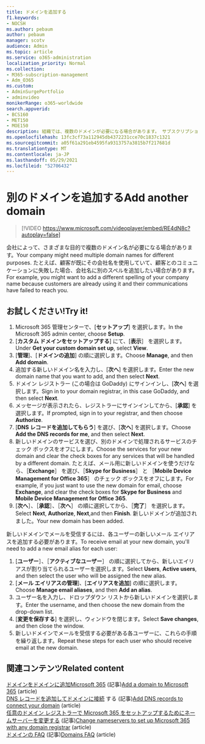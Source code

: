 ```yaml
---
title: ドメインを追加する
f1.keywords:
- NOCSH
ms.author: pebaum
author: pebaum
manager: scotv
audience: Admin
ms.topic: article
ms.service: o365-administration
localization_priority: Normal
ms.collection:
- M365-subscription-management
- Adm_O365
ms.custom:
- AdminSurgePortfolio
- adminvideo
monikerRange: o365-worldwide
search.appverid:
- BCS160
- MET150
- MOE150
description: 組織では、複数のドメインが必要になる場合があります。 サブスクリプションに別のドメインを追加する方法について学習します。
ms.openlocfilehash: 13fc3cf73a112945db4372231cce70c1837c1321
ms.sourcegitcommit: a05f61a291eb4595fa9313757a3815b7f217681d
ms.translationtype: MT
ms.contentlocale: ja-JP
ms.lasthandoff: 05/29/2021
ms.locfileid: "52706432"
---
```

# <a name="add-another-domain"></a><span data-ttu-id="82f65-104">別のドメインを追加する</span><span class="sxs-lookup"><span data-stu-id="82f65-104">Add another domain</span></span>

> [!VIDEO https://www.microsoft.com/videoplayer/embed/RE4dN8c?autoplay=false]

<span data-ttu-id="82f65-105">会社によって、さまざまな目的で複数のドメイン名が必要になる場合があります。</span><span class="sxs-lookup"><span data-stu-id="82f65-105">Your company might need multiple domain names for different purposes.</span></span> <span data-ttu-id="82f65-106">たとえば、顧客が既にその会社名を使用していて、顧客とのコミュニケーションに失敗した場合、会社名に別のスペルを追加したい場合があります。</span><span class="sxs-lookup"><span data-stu-id="82f65-106">For example, you might want to add a different spelling of your company name because customers are already using it and their communications have failed to reach you.</span></span>

## <a name="try-it"></a><span data-ttu-id="82f65-107">お試しください!</span><span class="sxs-lookup"><span data-stu-id="82f65-107">Try it!</span></span>

1. <span data-ttu-id="82f65-108">Microsoft 365 管理センターで、[**セットアップ**] を選択します。</span><span class="sxs-lookup"><span data-stu-id="82f65-108">In the Microsoft 365 admin center, choose **Setup**.</span></span>
1. <span data-ttu-id="82f65-109">[**カスタム ドメインをセットアップする**] にて、[**表示**］ を選択します。</span><span class="sxs-lookup"><span data-stu-id="82f65-109">Under **Get your custom domain set up**, select **View**.</span></span>
1. <span data-ttu-id="82f65-110">[**管理**]、[**ドメインの追加**] の順に選択します。</span><span class="sxs-lookup"><span data-stu-id="82f65-110">Choose **Manage**, and then **Add domain**.</span></span>
1. <span data-ttu-id="82f65-111">追加する新しいドメイン名を入力し、[**次へ**] を選択します。</span><span class="sxs-lookup"><span data-stu-id="82f65-111">Enter the new domain name that you want to add, and then select **Next**.</span></span>
1. <span data-ttu-id="82f65-112">ドメイン レジストラー (この場合は GoDaddy) にサインインし、[**次へ**] を選択します。</span><span class="sxs-lookup"><span data-stu-id="82f65-112">Sign in to your domain registrar, in this case GoDaddy, and then select **Next**.</span></span>
1. <span data-ttu-id="82f65-113">メッセージが表示されたら、レジストラーにサインインしてから、[**承認**] を選択します。</span><span class="sxs-lookup"><span data-stu-id="82f65-113">If prompted, sign in to your registrar, and then choose **Authorize**.</span></span>
1. <span data-ttu-id="82f65-114">[**DNS レコードを追加してもらう**] を選び、[**次へ**] を選択します。</span><span class="sxs-lookup"><span data-stu-id="82f65-114">Choose **Add the DNS records for me**, and then select **Next**.</span></span>
1. <span data-ttu-id="82f65-115">新しいドメインのサービスを選び、別のドメインで処理されるサービスのチェック ボックスをオフにします。</span><span class="sxs-lookup"><span data-stu-id="82f65-115">Choose the services for your new domain and clear the check boxes for any services that will be handled by a different domain.</span></span> <span data-ttu-id="82f65-116">たとえば、メール用に新しいドメインを使うだけなら、［**Exchange**］ を選び、［**Skype for Business**］ と ［**Mobile Device Management for Office 365**］ のチェック ボックスをオフにします。</span><span class="sxs-lookup"><span data-stu-id="82f65-116">For example, if you just want to use the new domain for email, choose **Exchange**, and clear the check boxes for **Skype for Business** and **Mobile Device Management for Office 365**.</span></span>
1. <span data-ttu-id="82f65-117">[**次へ**］、［**承認**］、［**次へ**］ の順に選択してから、［**完了**］ を選択します。</span><span class="sxs-lookup"><span data-stu-id="82f65-117">Select **Next**, **Authorize**, **Next**,and then **Finish**.</span></span> <span data-ttu-id="82f65-118">新しいドメインが追加されました。</span><span class="sxs-lookup"><span data-stu-id="82f65-118">Your new domain has been added.</span></span>

<span data-ttu-id="82f65-119">新しいドメインでメールを受信するには、各ユーザーの新しいメール エイリアスを追加する必要があります。</span><span class="sxs-lookup"><span data-stu-id="82f65-119">To receive email at your new domain, you'll need to add a new email alias for each user:</span></span>

1. <span data-ttu-id="82f65-120">[**ユーザー**］、［**アクティブなユーザー**］ の順に選択してから、新しいエイリアスが割り当てられるユーザーを選択します。</span><span class="sxs-lookup"><span data-stu-id="82f65-120">Select **Users**, **Active users**, and then select the user who will be assigned the new alias.</span></span>
1. <span data-ttu-id="82f65-121">[**メール エイリアスの管理**]、[**エイリアスを追加**] の順に選択します。</span><span class="sxs-lookup"><span data-stu-id="82f65-121">Choose **Manage email aliases**, and then **Add an alias**.</span></span>
1. <span data-ttu-id="82f65-122">ユーザー名を入力し、ドロップダウン リストから新しいドメインを選択します。</span><span class="sxs-lookup"><span data-stu-id="82f65-122">Enter the username, and then choose the new domain from the drop-down list.</span></span>
1. <span data-ttu-id="82f65-123">[**変更を保存する**] を選択し、ウィンドウを閉じます。</span><span class="sxs-lookup"><span data-stu-id="82f65-123">Select **Save changes**, and then close the window.</span></span>
1. <span data-ttu-id="82f65-124">新しいドメインでメールを受信する必要がある各ユーザーに、これらの手順を繰り返します。</span><span class="sxs-lookup"><span data-stu-id="82f65-124">Repeat these steps for each user who should receive email at the new domain.</span></span>

## <a name="related-content"></a><span data-ttu-id="82f65-125">関連コンテンツ</span><span class="sxs-lookup"><span data-stu-id="82f65-125">Related content</span></span>

<span data-ttu-id="82f65-126">[ドメインをドメインに追加Microsoft 365](../admin/setup/add-domain.md) (記事)</span><span class="sxs-lookup"><span data-stu-id="82f65-126">[Add a domain to Microsoft 365](../admin/setup/add-domain.md) (article)</span></span>\
<span data-ttu-id="82f65-127">[DNS レコードを追加してドメインに接続](../admin/get-help-with-domains/create-dns-records-at-any-dns-hosting-provider.md) する (記事)</span><span class="sxs-lookup"><span data-stu-id="82f65-127">[Add DNS records to connect your domain](../admin/get-help-with-domains/create-dns-records-at-any-dns-hosting-provider.md) (article)</span></span>\
<span data-ttu-id="82f65-128">[任意のドメイン レジストラーで Microsoft 365 をセットアップするためにネームサーバーを変更する](../admin/get-help-with-domains/change-nameservers-at-any-domain-registrar.md) (記事)</span><span class="sxs-lookup"><span data-stu-id="82f65-128">[Change nameservers to set up Microsoft 365 with any domain registrar](../admin/get-help-with-domains/change-nameservers-at-any-domain-registrar.md) (article)</span></span>\
<span data-ttu-id="82f65-129">[ドメインの FAQ](../admin/setup/domains-faq.yml) (記事)</span><span class="sxs-lookup"><span data-stu-id="82f65-129">[Domains FAQ](../admin/setup/domains-faq.yml) (article)</span></span>